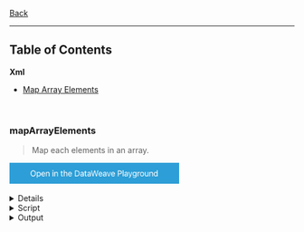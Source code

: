 [Back](../README.md)

<hr>

## Table of Contents


**Xml**

- [Map Array Elements](#mapArrayElements)

&nbsp;

### mapArrayElements
>Map each elements in an array.

<a href="https://dataweave.mulesoft.com/learn/playground?projectMethod=GHRepo&repo=Elliot518%2Fdataweave-bible&path=map%2FmapArrayElements?202307111200"><img width="300" src="/images/dwplayground-button.png"><a>

<details>
<summary>Input</summary>

```json
{
    "books": [
      {
        "-category": "cooking",
        "title":"Everyday Italian",
        "author": "Giada De Laurentiis",
        "year": "2005",
        "price": "30.00"
      },
      {
        "-category": "children",
        "title": "Harry Potter",
        "author": "J K. Rowling",
        "year": "2005",
        "price": "29.99"
      },
      {
        "-category": "web",
        "title":  "XQuery Kick Start",
        "author": [
          "James McGovern",
          "Per Bothner",
          "Kurt Cagle",
          "James Linn",
          "Vaidyanathan Nagarajan"
        ],
        "year": "2003",
        "price": "49.99"
      },
      {
        "-category": "web",
        "-cover": "paperback",
        "title": "Learning XML",
        "author": "Erik T. Ray",
        "year": "2003",
        "price": "39.95"
      }
    ]
}
```
</details>

<details>
<summary>Script</summary>

```dataweave
%dw 2.0
output application/json
---
items: payload.books map (item, index) -> {
      book: item mapObject (value, key) -> {
      (upper(key)): value
      }
}
```
</details>

<details>
<summary>Output</summary>

```json
{
  "items": [
    {
      "book": {
        "-CATEGORY": "cooking",
        "TITLE": "Everyday Italian",
        "AUTHOR": "Giada De Laurentiis",
        "YEAR": "2005",
        "PRICE": "30.00"
      }
    },
    {
      "book": {
        "-CATEGORY": "children",
        "TITLE": "Harry Potter",
        "AUTHOR": "J K. Rowling",
        "YEAR": "2005",
        "PRICE": "29.99"
      }
    },
    {
      "book": {
        "-CATEGORY": "web",
        "TITLE": "XQuery Kick Start",
        "AUTHOR": [
          "James McGovern",
          "Per Bothner",
          "Kurt Cagle",
          "James Linn",
          "Vaidyanathan Nagarajan"
        ],
        "YEAR": "2003",
        "PRICE": "49.99"
      }
    },
    {
      "book": {
        "-CATEGORY": "web",
        "-COVER": "paperback",
        "TITLE": "Learning XML",
        "AUTHOR": "Erik T. Ray",
        "YEAR": "2003",
        "PRICE": "39.95"
      }
    }
  ]
}
```
</details>

